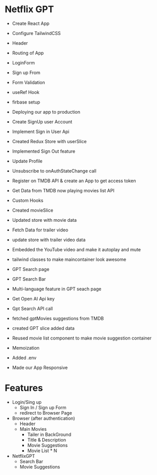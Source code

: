 # Netflix GPT

- Create React App
- Configure TailwindCSS

- Header
- Routing of App
- LoginForm
- Sign up From
- Form Validation
- useRef Hook
- firbase setup
- Deploying our app to production
- Create SignUp user Account
- Implement Sign in User Api
- Created Redux Store with userSlice
- Implemented Sign Out feature
- Update Profile
- Unsubscribe to onAuthStateChange call
- Register on TMDB API & create an App to get access token
- Get Data from TMDB now playing movies list API
- Custom Hooks
- Created movieSlice
- Updated store with movie data
- Fetch Data for trailer video
- update store with trailer video data
- Embedded the YouTube video and make it autoplay and mute
- tailwind classes to make maincontainer look awesome

- GPT Search page
- GPT Search Bar
- Multi-language feature in GPT seach page

- Get Open AI Api key
- Gpt Search API call
- fetched gptMovies suggestions from TMDB
- created GPT slice added data
- Reused movie list component to make movie suggestion container
- Memoization
- Added .env
- Made our App Responsive


# Features
- Login/Sing up
    - Sign In / Sign up Form
    - redirect to Browser Page
- Browser (after authentication)
    - Header
    - Main Movies
        - Tailer in BackGround
        - Title & Description
        - Movie Suggestions
        - Movie List * N
- NetflixGPT
    - Search Bar
    - Movie Suggestions